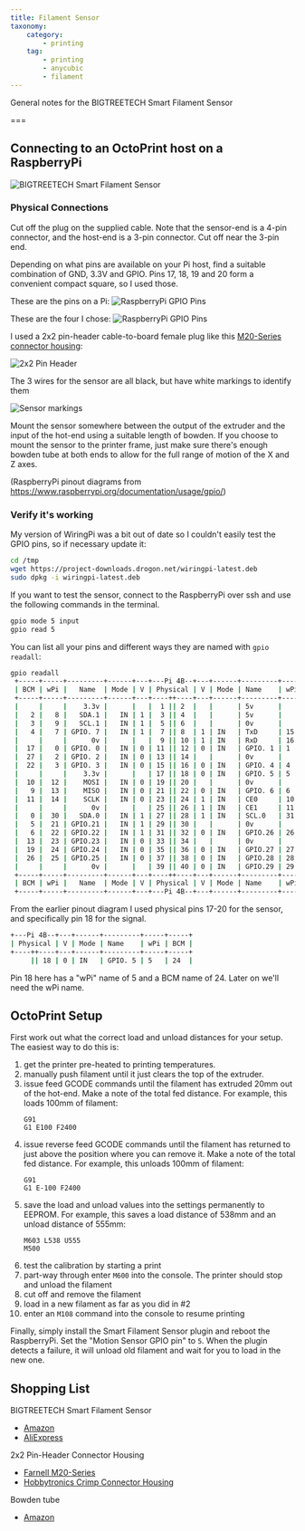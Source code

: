 ```yaml
---
title: Filament Sensor
taxonomy:
    category:
        - printing
    tag:
        - printing
        - anycubic
        - filament
---
```


General notes for the BIGTREETECH Smart Filament Sensor

===

## Connecting to an OctoPrint host on a RaspberryPi

![BIGTREETECH Smart Filament Sensor](bigreetech.png?resize=200,200)

### Physical Connections

Cut off the plug on the supplied cable. Note that the sensor-end is a 4-pin connector, and the host-end is a 3-pin connector. Cut off near the 3-pin end.

Depending on what pins are available on your Pi host, find a suitable combination of GND, 3.3V and GPIO. Pins 17, 18, 19 and 20 form a convenient compact square, so I used those.

These are the pins on a Pi:
![RaspberryPi GPIO Pins](pi4_pinout1.png?resize=300)

These are the four I chose:
![RaspberryPi GPIO Pins](pi4_pinout2.png?resize=300)

I used a 2x2 pin-header cable-to-board female plug like this [M20-Series connector housing](https://uk.farnell.com/harwin/m20-1070200/crimp-housing-2-2way/dp/865692):

![2x2 Pin Header](pin_header_2x2.png)

The 3 wires for the sensor are all black, but have white markings to identify them

![Sensor markings](sensor_cable.jpg)

Mount the sensor somewhere between the output of the extruder and the input of the hot-end using a suitable length of bowden. If you choose to mount the sensor to the printer frame, just make sure there's enough bowden tube at both ends to allow for the full range of motion of the X and Z axes.

(RaspberryPi pinout diagrams from https://www.raspberrypi.org/documentation/usage/gpio/)

### Verify it's working

My version of WiringPi was a bit out of date so I couldn't easily test the GPIO pins, so if necessary update it:

```bash
cd /tmp
wget https://project-downloads.drogon.net/wiringpi-latest.deb
sudo dpkg -i wiringpi-latest.deb
```

If you want to test the sensor, connect to the RaspberryPi over ssh and use the following commands in the terminal.

```bash
gpio mode 5 input
gpio read 5
```

You can list all your pins and different ways they are named with `gpio readall`:

```bash
gpio readall
 +-----+-----+---------+------+---+---Pi 4B--+---+------+---------+-----+-----+
 | BCM | wPi |   Name  | Mode | V | Physical | V | Mode | Name    | wPi | BCM |
 +-----+-----+---------+------+---+----++----+---+------+---------+-----+-----+
 |     |     |    3.3v |      |   |  1 || 2  |   |      | 5v      |     |     |
 |   2 |   8 |   SDA.1 |   IN | 1 |  3 || 4  |   |      | 5v      |     |     |
 |   3 |   9 |   SCL.1 |   IN | 1 |  5 || 6  |   |      | 0v      |     |     |
 |   4 |   7 | GPIO. 7 |   IN | 1 |  7 || 8  | 1 | IN   | TxD     | 15  | 14  |
 |     |     |      0v |      |   |  9 || 10 | 1 | IN   | RxD     | 16  | 15  |
 |  17 |   0 | GPIO. 0 |   IN | 0 | 11 || 12 | 0 | IN   | GPIO. 1 | 1   | 18  |
 |  27 |   2 | GPIO. 2 |   IN | 0 | 13 || 14 |   |      | 0v      |     |     |
 |  22 |   3 | GPIO. 3 |   IN | 0 | 15 || 16 | 0 | IN   | GPIO. 4 | 4   | 23  |
 |     |     |    3.3v |      |   | 17 || 18 | 0 | IN   | GPIO. 5 | 5   | 24  |
 |  10 |  12 |    MOSI |   IN | 0 | 19 || 20 |   |      | 0v      |     |     |
 |   9 |  13 |    MISO |   IN | 0 | 21 || 22 | 0 | IN   | GPIO. 6 | 6   | 25  |
 |  11 |  14 |    SCLK |   IN | 0 | 23 || 24 | 1 | IN   | CE0     | 10  | 8   |
 |     |     |      0v |      |   | 25 || 26 | 1 | IN   | CE1     | 11  | 7   |
 |   0 |  30 |   SDA.0 |   IN | 1 | 27 || 28 | 1 | IN   | SCL.0   | 31  | 1   |
 |   5 |  21 | GPIO.21 |   IN | 1 | 29 || 30 |   |      | 0v      |     |     |
 |   6 |  22 | GPIO.22 |   IN | 1 | 31 || 32 | 0 | IN   | GPIO.26 | 26  | 12  |
 |  13 |  23 | GPIO.23 |   IN | 0 | 33 || 34 |   |      | 0v      |     |     |
 |  19 |  24 | GPIO.24 |   IN | 0 | 35 || 36 | 0 | IN   | GPIO.27 | 27  | 16  |
 |  26 |  25 | GPIO.25 |   IN | 0 | 37 || 38 | 0 | IN   | GPIO.28 | 28  | 20  |
 |     |     |      0v |      |   | 39 || 40 | 0 | IN   | GPIO.29 | 29  | 21  |
 +-----+-----+---------+------+---+----++----+---+------+---------+-----+-----+
 | BCM | wPi |   Name  | Mode | V | Physical | V | Mode | Name    | wPi | BCM |
 +-----+-----+---------+------+---+---Pi 4B--+---+------+---------+-----+-----+
```

From the earlier pinout diagram I used physical pins 17-20 for the sensor, and specifically pin 18 for the signal.

```bash
+---Pi 4B--+---+------+---------+-----+-----+
| Physical | V | Mode | Name    | wPi | BCM |
+----++----+---+------+---------+-----+-----+
     || 18 | 0 | IN   | GPIO. 5 | 5   | 24  |
```

Pin 18 here has a "wPi" name of 5 and a BCM name of 24. Later on we'll need the wPi name.


## OctoPrint Setup

First work out what the correct load and unload distances for your setup. The easiest way to do this is:

1. get the printer pre-heated to printing temperatures.
1. manually push filament until it just clears the top of the extruder.
1. issue feed GCODE commands until the filament has extruded 20mm out of the hot-end. Make a note of the total fed distance. For example, this loads 100mm of filament:
    ```
    G91
    G1 E100 F2400
    ```
1. issue reverse feed GCODE commands until the filament has returned to just above the position where you can remove it. Make a note of the total fed distance. For example, this unloads 100mm of filament:
    ```
    G91
    G1 E-100 F2400
    ```
1. save the load and unload values into the settings permanently to EEPROM. For example, this saves a load distance of 538mm and an unload distance of 555mm:
    ```
    M603 L538 U555
    M500
    ```
1. test the calibration by starting a print
1. part-way through enter `M600` into the console. The printer should stop and unload the filament
1. cut off and remove the filament
1. load in a new filament as far as you did in #2
1. enter an `M108` command into the console to resume printing

Finally, simply install the Smart Filament Sensor plugin and reboot the RaspberryPi. Set the "Motion Sensor GPIO pin" to `5`.
When the plugin detects a failure, it will unload old filament and wait for you to load in the new one.

## Shopping List

BIGTREETECH Smart Filament Sensor
* [Amazon](https://www.amazon.co.uk/dp/B07Z7Y5VY9)
* [AliExpress](https://www.aliexpress.com/i/4000269547406.html)

2x2 Pin-Header Connector Housing
* [Farnell M20-Series](https://uk.farnell.com/harwin/m20-1070200/crimp-housing-2-2way/dp/865692)
* [Hobbytronics Crimp Connector Housing](https://www.hobbytronics.co.uk/crimp-conn-housing-22?keyword=crimp%202x2)

Bowden tube
* [Amazon](https://www.amazon.co.uk/dp/B06XWYM4Y4)